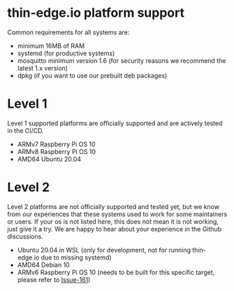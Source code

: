 # thin-edge.io platform support

Common requirements for all systems are:
* minimum 16MB of RAM
* systemd (for productive systems)
* mosquitto minimum version 1.6 (for security reasons we recommend the latest 1.x version)
* dpkg (if you want to use our prebuilt deb packages)

# Level 1
Level 1 supported platforms are officially supported and are actively tested in the CI/CD.
* ARMv7 Raspberry Pi OS 10
* ARMv8 Raspberry Pi OS 10
* AMD64 Ubuntu 20.04

# Level 2
Level 2 platforms are not officially supported and tested yet, but we know from our experiences that these systems used to work for some maintainers or users. If your os is not listed here, this does not mean it is not working, just give it a try. We are happy to hear about your experience in the Github discussions.
* Ubuntu 20.04 in WSL (only for development, not for running thin-edge.io due to missing systemd)
* AMD64 Debian 10
* ARMv6 Raspberry Pi OS 10 (needs to be built for this specific target, please refer to [Issue-161](https://github.com/thin-edge/thin-edge.io/issues/161))

